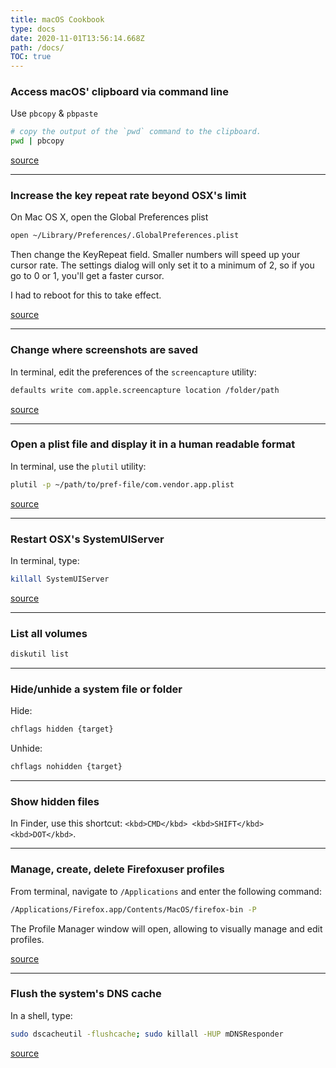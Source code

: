 ```yaml
---
title: macOS Cookbook
type: docs
date: 2020-11-01T13:56:14.668Z
path: /docs/
TOC: true
---
```

### Access macOS' clipboard via command line

Use `pbcopy` & `pbpaste`

```bash
# copy the output of the `pwd` command to the clipboard.
pwd | pbcopy
```

[source](https://stackoverflow.com/questions/1753110/how-do-i-capture-bash-output-to-the-mac-os-x-clipboard)

---

### Increase the key repeat rate beyond OSX's limit

On Mac OS X, open the Global Preferences plist

```bash
open ~/Library/Preferences/.GlobalPreferences.plist
```

Then change the KeyRepeat field. Smaller numbers will speed up your cursor rate. The settings dialog will only set it to a minimum of 2, so if you go to 0 or 1, you'll get a faster cursor.

I had to reboot for this to take effect.

[source](https://stackoverflow.com/questions/171326/how-can-i-increase-the-key-repeat-rate-beyond-the-oss-limit)

---

### Change where screenshots are saved

In terminal, edit the preferences of the `screencapture` utility:

```bash
defaults write com.apple.screencapture location /folder/path
```

[source]()

---

### Open a plist file and display it in a human readable format

In terminal, use the `plutil` utility:

```bash
plutil -p ~/path/to/pref-file/com.vendor.app.plist
```

[source]()

---

### Restart OSX's SystemUIServer

In terminal, type:

```bash
killall SystemUIServer
```

[source]()

---

### List all volumes

```bash
diskutil list
```

---

### Hide/unhide a system file or folder

Hide:

```bash
chflags hidden {target}
```

Unhide:

```bash
chflags nohidden {target}
```

---

### Show hidden files

In Finder, use this shortcut: `<kbd>CMD</kbd> <kbd>SHIFT</kbd> <kbd>DOT</kbd>`.

---

### Manage, create, delete Firefoxuser profiles

From terminal, navigate to `/Applications` and enter the following command:

```bash
/Applications/Firefox.app/Contents/MacOS/firefox-bin -P
```

The Profile Manager window will open, allowing to visually manage and edit profiles.

[source](https://support.mozilla.org/en-US/kb/profile-manager-create-and-remove-firefox-profiles#w_starting-the-profile-manager)

---

### Flush the system's DNS cache

In a shell, type:

```bash
sudo dscacheutil -flushcache; sudo killall -HUP mDNSResponder
```

[source](http://)